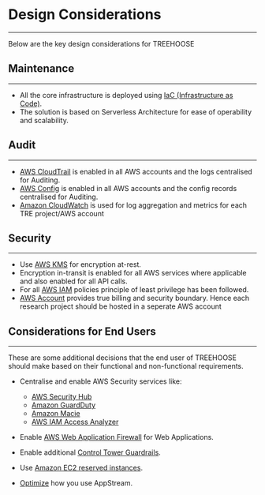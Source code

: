 # Design Considerations

---

Below are the key design considerations for TREEHOOSE

## Maintenance

---

- All the core infrastructure is deployed using [IaC (Infrastructure as Code)](https://docs.aws.amazon.com/whitepapers/latest/introduction-devops-aws/infrastructure-as-code.html).
- The solution is based on Serverless Architecture for ease of operability and scalability.

## Audit

---

- [AWS CloudTrail](https://aws.amazon.com/cloudtrail/) is enabled in all AWS accounts
  and the logs centralised for Auditing.
- [AWS Config](https://aws.amazon.com/config/) is enabled in all AWS accounts
  and the config records centralised for Auditing.
- [Amazon CloudWatch](https://aws.amazon.com/cloudwatch/) is used for
  log aggregation and metrics for each TRE project/AWS account

## Security

---

- Use [AWS KMS](https://aws.amazon.com/kms/) for encryption at-rest.
- Encryption in-transit is enabled for all AWS services where applicable
  and also enabled for all API calls.
- For all [AWS IAM](https://aws.amazon.com/iam/) policies principle of least privilege has been followed.
- [AWS Account](https://aws.amazon.com/account/) provides true billing and security boundary.
  Hence each research project should be hosted in a seperate AWS account

## Considerations for End Users

---

These are some additional decisions that the end user of
TREEHOOSE should make based on their functional and
non-functional requirements.

- Centralise and enable AWS Security services like:
  - [AWS Security Hub](https://aws.amazon.com/security-hub/)
  - [Amazon GuardDuty](https://aws.amazon.com/guardduty/)
  - [Amazon Macie](https://aws.amazon.com/macie/)
  - [AWS IAM Access Analyzer](https://docs.aws.amazon.com/IAM/latest/UserGuide/what-is-access-analyzer.html)

- Enable [AWS Web Application Firewall](https://aws.amazon.com/waf/) for Web Applications.
- Enable additional [Control Tower Guardrails](https://docs.aws.amazon.com/controltower/latest/userguide/guardrails.html).
- Use [Amazon EC2 reserved instances](https://aws.amazon.com/ec2/pricing/reserved-instances/).
- [Optimize](https://docs.aws.amazon.com/whitepapers/latest/best-practices-for-deploying-amazon-appstream-2/cost-optimization.html) how you use AppStream.
